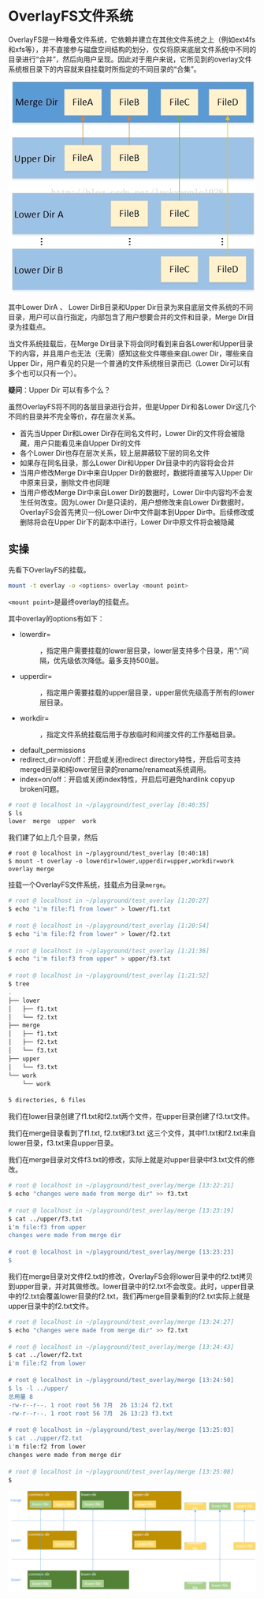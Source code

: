 # OverlayFS文件系统

OverlayFS是一种堆叠文件系统，它依赖并建立在其他文件系统之上（例如ext4fs和xfs等），并不直接参与磁盘空间结构的划分，仅仅将原来底层文件系统中不同的目录进行“合并”，然后向用户呈现。因此对于用户来说，它所见到的overlay文件系统根目录下的内容就来自挂载时所指定的不同目录的“合集”。

![](https://raw.githubusercontent.com/ernest-dzf/docs/master/pic/overlayFS.jpeg)

其中Lower DirA 、 Lower DirB目录和Upper Dir目录为来自底层文件系统的不同目录，用户可以自行指定，内部包含了用户想要合并的文件和目录，Merge Dir目录为挂载点。

当文件系统挂载后，在Merge Dir目录下将会同时看到来自各Lower和Upper目录下的内容，并且用户也无法（无需）感知这些文件哪些来自Lower Dir，哪些来自Upper Dir，用户看见的只是一个普通的文件系统根目录而已（Lower Dir可以有多个也可以只有一个）。

**疑问**：Upper Dir 可以有多个么？



虽然OverlayFS将不同的各层目录进行合并，但是Upper Dir和各Lower Dir这几个不同的目录并不完全等价，存在层次关系。

- 首先当Upper Dir和Lower Dir存在同名文件时，Lower Dir的文件将会被隐藏，用户只能看见来自Upper Dir的文件
- 各个Lower Dir也存在层次关系，较上层屏蔽较下层的同名文件
- 如果存在同名目录，那么Lower Dir和Upper Dir目录中的内容将会合并
- 当用户修改Merge Dir中来自Upper Dir的数据时，数据将直接写入Upper Dir中原来目录，删除文件也同理
- 当用户修改Merge Dir中来自Lower Dir的数据时，Lower Dir中内容均不会发生任何改变。因为Lower Dir是只读的，用户想修改来自Lower Dir数据时，OverlayFS会首先拷贝一份Lower Dir中文件副本到Upper Dir中。后续修改或删除将会在Upper Dir下的副本中进行，Lower Dir中原文件将会被隐藏

## 实操

先看下OverlayFS的挂载。

```bash
mount -t overlay -o <options> overlay <mount point>
```

`<mount point>`是最终overlay的挂载点。

其中overlay的options有如下：

- lowerdir=<dir>，指定用户需要挂载的lower层目录，lower层支持多个目录，用“:”间隔，优先级依次降低。最多支持500层。
- upperdir=<dir>，指定用户需要挂载的upper层目录，upper层优先级高于所有的lower层目录。
- workdir=<dir>，指定文件系统挂载后用于存放临时和间接文件的工作基础目录。
- default_permissions
- redirect_dir=on/off：开启或关闭redirect directory特性，开启后可支持merged目录和纯lower层目录的rename/renameat系统调用。
- index=on/off：开启或关闭index特性，开启后可避免hardlink copyup broken问题。



```bash
# root @ localhost in ~/playground/test_overlay [0:40:35]
$ ls
lower  merge  upper  work

```

我们建了如上几个目录，然后

```
# root @ localhost in ~/playground/test_overlay [0:40:18]
$ mount -t overlay -o lowerdir=lower,upperdir=upper,workdir=work overlay merge

```

挂载一个OverlayFS文件系统，挂载点为目录`merge`。

```bash
# root @ localhost in ~/playground/test_overlay [1:20:27]
$ echo "i'm file:f1 from lower" > lower/f1.txt

# root @ localhost in ~/playground/test_overlay [1:20:54]
$ echo "i'm file:f2 from lower" > lower/f2.txt

# root @ localhost in ~/playground/test_overlay [1:21:36]
$ echo "i'm file:f3 from upper" > upper/f3.txt

# root @ localhost in ~/playground/test_overlay [1:21:52]
$ tree
.
├── lower
│   ├── f1.txt
│   └── f2.txt
├── merge
│   ├── f1.txt
│   ├── f2.txt
│   └── f3.txt
├── upper
│   └── f3.txt
└── work
    └── work

5 directories, 6 files
```

我们在lower目录创建了f1.txt和f2.txt两个文件，在upper目录创建了f3.txt文件。

我们在merge目录看到了f1.txt, f2.txt和f3.txt 这三个文件，其中f1.txt和f2.txt来自lower目录，f3.txt来自upper目录。

我们在merge目录对文件f3.txt的修改，实际上就是对upper目录中f3.txt文件的修改。

```bash
# root @ localhost in ~/playground/test_overlay/merge [13:22:21]
$ echo "changes were made from merge dir" >> f3.txt

# root @ localhost in ~/playground/test_overlay/merge [13:23:19]
$ cat ../upper/f3.txt
i'm file:f3 from upper
changes were made from merge dir

# root @ localhost in ~/playground/test_overlay/merge [13:23:23]
$
```



我们在merge目录对文件f2.txt的修改，OverlayFS会将lower目录中的f2.txt拷贝到upper目录，并对其做修改。lower目录中的f2.txt不会改变。此时，upper目录中的f2.txt会覆盖lower目录的f2.txt，我们再merge目录看到的f2.txt实际上就是upper目录中的f2.txt文件。

```bash
# root @ localhost in ~/playground/test_overlay/merge [13:24:27]
$ echo "changes were made from merge dir" >> f2.txt

# root @ localhost in ~/playground/test_overlay/merge [13:24:43]
$ cat ../lower/f2.txt
i'm file:f2 from lower

# root @ localhost in ~/playground/test_overlay/merge [13:24:50]
$ ls -l ../upper/
总用量 8
-rw-r--r--. 1 root root 56 7月  26 13:24 f2.txt
-rw-r--r--. 1 root root 56 7月  26 13:23 f3.txt

# root @ localhost in ~/playground/test_overlay/merge [13:25:03]
$ cat ../upper/f2.txt
i'm file:f2 from lower
changes were made from merge dir

# root @ localhost in ~/playground/test_overlay/merge [13:25:08]
$
```





![](https://raw.githubusercontent.com/ernest-dzf/docs/master/pic/overlayfs2.png)